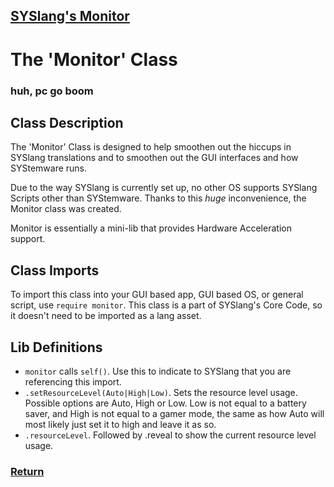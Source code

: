 ## [SYSlang's Monitor](https://docs.pipewarp.co.uk/SYSlang/class)

# The 'Monitor' Class
### huh, pc go boom

## Class Description
The 'Monitor' Class is designed to help smoothen out the hiccups in SYSlang translations and to smoothen out the GUI interfaces and how SYStemware runs.

Due to the way SYSlang is currently set up, no other OS supports SYSlang Scripts other than SYStemware. Thanks to this _huge_ inconvenience, the Monitor class was created.

Monitor is essentially a mini-lib that provides Hardware Acceleration support.

## Class Imports
To import this class into your GUI based app, GUI based OS, or general script, use `require monitor`. This class is a part of SYSlang's Core Code, so it doesn't need to be imported as a lang asset.

## Lib Definitions
- `monitor` calls `self()`. Use this to indicate to SYSlang that you are referencing this import.
- `.setResourceLevel(Auto|High|Low)`. Sets the resource level usage. Possible options are Auto, High or Low. Low is not equal to a battery saver, and High is not equal to a gamer mode, the same as how Auto will most likely just set it to high and leave it as so.
- `.resourceLevel`. Followed by .reveal to show the current resource level usage.

### [Return](https://docs.pipewarp.co.uk/SYSlang/class)
